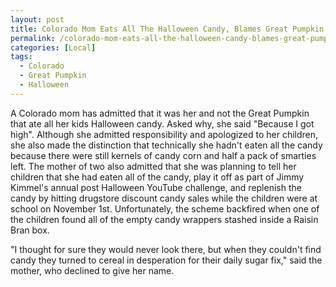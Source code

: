 ```yaml
---
layout: post
title: Colorado Mom Eats All The Halloween Candy, Blames Great Pumpkin
permalink: /colorado-mom-eats-all-the-halloween-candy-blames-great-pumpkin/
categories: [Local]
tags:
  - Colorado
  - Great Pumpkin
  - Halloween
---
```

A Colorado mom has admitted that it was her and not the Great Pumpkin that ate all her kids Halloween candy. Asked why, she said "Because I got high". Although she admitted responsibility and apologized to her children, she also made the distinction that technically she hadn't eaten all the candy because there were still kernels of candy corn and half a pack of smarties left. The mother of two also admitted that she was planning to tell her children that she had eaten all of the candy, play it off as part of Jimmy Kimmel's annual post Halloween YouTube challenge, and replenish the candy by hitting drugstore discount candy sales while the children were at school on November 1st. Unfortunately, the scheme backfired when one of the children found all of the empty candy wrappers stashed inside a Raisin Bran box.

"I thought for sure they would never look there, but when they couldn't find candy they turned to cereal in desperation for their daily sugar fix," said the mother, who declined to give her name.
